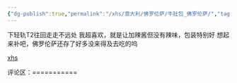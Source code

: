```yaml
---
{"dg-publish":true,"permalink":"/xhs/意大利/佛罗伦萨/牛肚包_佛罗伦萨/","tags":["rednote","佛罗伦萨"],"created":"2025-03-17T22:02:18.740+08:00","updated":"2025-03-20T22:46:14.807+08:00"}
---
```


 

下轻轨T2往回走走不远处
我超喜欢，就是让加辣酱但没有辣味，包装特别好
想起来补吧，佛罗伦萨还存了好多没来得及去吃的呜

[xhs](https://www.xiaohongshu.com/explore/64bd75b7000000000a018b1a?xsec_token=ABdJDZRQiIdl5Fy9GkQvjP2vGDTUO0fzAkEC6QVoyC7Ls=&xsec_source=pc_user)

评论区：===========

